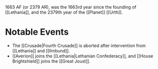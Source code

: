 1663 AF (or 2379 AR), was the 1663rd year since the founding of [[Lethania]], and the 2379th year of the [[Planet]] [[Urth]].

# Notable Events
- The [[Crusade|Fourth Crusade]] is aborted after intervention from [[Lethania]] and [[Ilmbund]].
- [[Averion]] joins the [[Lethania|Lethanian Confederacy]], and [[House Brightshield]] joins the [[Great Joust]].
